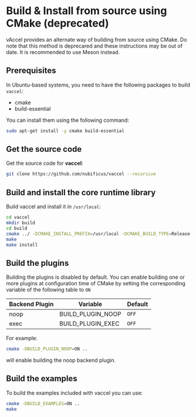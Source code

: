 # Build & Install from source using CMake (deprecated)

vAccel provides an alternate way of building from source using CMake. Do note
that this method is deprecared and these instructions may be out of date. It is
recommended to use Meson instead.

## Prerequisites

In Ubuntu-based systems, you need to have the following packages to build
`vaccel`:

- cmake
- build-essential

You can install them using the following command:

```bash
sudo apt-get install -y cmake build-essential
```

## Get the source code

Get the source code for **vaccel**:

```bash
git clone https://github.com/nubificus/vaccel --recursive
```

## Build and install the core runtime library

Build vaccel and install it in `/usr/local`:

```bash
cd vaccel
mkdir build
cd build
cmake ../ -DCMAKE_INSTALL_PREFIX=/usr/local -DCMAKE_BUILD_TYPE=Release
make
make install
```

## Build the plugins

Building the plugins is disabled by default. You can enable building one or more
plugins at configuration time of CMake by setting the corresponding variable of
the following table to `ON`

| Backend Plugin | Variable          | Default |
| -------------- | ----------------- | ------- |
| noop           | BUILD_PLUGIN_NOOP | `OFF`   |
| exec           | BUILD_PLUGIN_EXEC | `OFF`   |

For example:

```bash
cmake -DBUILD_PLUGIN_NOOP=ON ..
```

will enable building the noop backend plugin.

## Build the examples

To build the examples included with vaccel you can use:

```bash
cmake -DBUILD_EXAMPLES=ON ..
make
```
